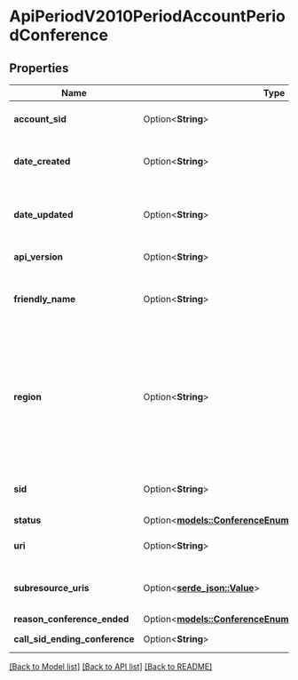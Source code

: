 # ApiPeriodV2010PeriodAccountPeriodConference

## Properties

Name | Type | Description | Notes
------------ | ------------- | ------------- | -------------
**account_sid** | Option<**String**> | The SID of the [Account](https://www.twilio.com/docs/iam/api/account) that created this Conference resource. | [optional]
**date_created** | Option<**String**> | The date and time in UTC that this resource was created specified in [RFC 2822](https://www.ietf.org/rfc/rfc2822.txt) format. | [optional]
**date_updated** | Option<**String**> | The date and time in UTC that this resource was last updated, specified in [RFC 2822](https://www.ietf.org/rfc/rfc2822.txt) format. | [optional]
**api_version** | Option<**String**> | The API version used to create this conference. | [optional]
**friendly_name** | Option<**String**> | A string that you assigned to describe this conference room. Maximum length is 128 characters. | [optional]
**region** | Option<**String**> | A string that represents the Twilio Region where the conference audio was mixed. May be `us1`, `ie1`,  `de1`, `sg1`, `br1`, `au1`, and `jp1`. Basic conference audio will always be mixed in `us1`. Global Conference audio will be mixed nearest to the majority of participants. | [optional]
**sid** | Option<**String**> | The unique, Twilio-provided string used to identify this Conference resource. | [optional]
**status** | Option<[**models::ConferenceEnumStatus**](conference_enum_status.md)> |  | [optional]
**uri** | Option<**String**> | The URI of this resource, relative to `https://api.twilio.com`. | [optional]
**subresource_uris** | Option<[**serde_json::Value**](.md)> | A list of related resources identified by their URIs relative to `https://api.twilio.com`. | [optional]
**reason_conference_ended** | Option<[**models::ConferenceEnumReasonConferenceEnded**](conference_enum_reason_conference_ended.md)> |  | [optional]
**call_sid_ending_conference** | Option<**String**> | The call SID that caused the conference to end. | [optional]

[[Back to Model list]](../README.md#documentation-for-models) [[Back to API list]](../README.md#documentation-for-api-endpoints) [[Back to README]](../README.md)


